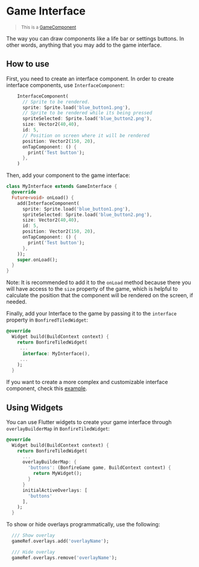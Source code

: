 # Game Interface

> <small>This is a [GameComponent](https://github.com/RafaelBarbosatec/bonfire/blob/master/lib/base/game_component.dart)</small>

The way you can draw components like a life bar or settings buttons. In other words, anything that you may add to the game interface.

## How to use

First, you need to create an interface component. In order to create interface components, use ```InterfaceComponent```:

```dart
    InterfaceComponent(
      // Sprite to be rendered.
      sprite: Sprite.load('blue_button1.png'), 
      // Sprite to be rendered while its being pressed
      spriteSelected: Sprite.load('blue_button2.png'), 
      size: Vector2(40,40),
      id: 5,
      // Position on screen where it will be rendered
      position: Vector2(150, 20), 
      onTapComponent: () {
        print('Test button');
      },
    )
```

Then, add your component to the game interface:

```dart
class MyInterface extends GameInterface {
  @override
  Future<void> onLoad() {
    add(InterfaceComponent(
      sprite: Sprite.load('blue_button1.png'),
      spriteSelected: Sprite.load('blue_button2.png'),
      size: Vector2(40,40),
      id: 5,
      position: Vector2(150, 20),
      onTapComponent: () {
        print('Test button');
      },
    ));
    super.onLoad();
  }
}
```
Note: It is recommended to add it to the ```onLoad``` method because there you will have access to the ```size``` property of the game, which is helpful to calculate the position that the component will be rendered on the screen, if needed.

Finally, add your Interface to the game by passing it to the ```interface``` property in ```BonfiredTiledWidget```:

```dart
@override
  Widget build(BuildContext context) {
    return BonfireTiledWidget(
     ...
      interface: MyInterface(),
     ...
    );
  }
```

If you want to create a more complex and customizable interface component, check this [example](https://github.com/RafaelBarbosatec/bonfire/blob/master/example/lib/shared/interface/bar_life_component.dart).


## Using Widgets

You can use Flutter widgets to create your game interface through `overlayBuilderMap` in `BonfireTiledWidget`:

```dart
@override
  Widget build(BuildContext context) {
    return BonfireTiledWidget(
      ...
      overlayBuilderMap: {
        'buttons': (BonfireGame game, BuildContext context) {
          return MyWidget();
        }
      }
      initialActiveOverlays: [
        'buttons'
      ],
    );
  }
```

To show or hide overlays programmatically, use the following:

```dart
  /// Show overlay
  gameRef.overlays.add('overlayName');

  /// Hide overlay
  gameRef.overlays.remove('overlayName');
```


